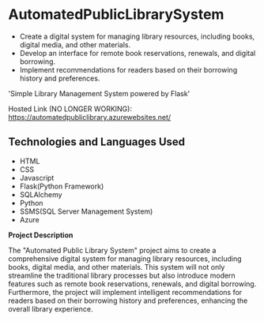 # AutomatedPublicLibrarySystem

- Create a digital system for managing library resources, including books, digital media,
and other materials.
- Develop an interface for remote book reservations, renewals, and digital borrowing.
- Implement recommendations for readers based on their borrowing history and
preferences.

'Simple Library Management System powered by Flask'

Hosted Link (NO LONGER WORKING): https://automatedpubliclibrary.azurewebsites.net/ 

## Technologies and Languages Used
- HTML
- CSS
- Javascript
- Flask(Python Framework)
- SQLAlchemy
- Python
- SSMS(SQL Server Management System)
- Azure

**Project Description**

The "Automated Public Library System" project aims to create a comprehensive digital system for managing library resources, including books, digital media, and other materials. This system will not only streamline the traditional library processes but also introduce modern features such as remote book reservations, renewals, and digital borrowing. Furthermore, the project will implement intelligent recommendations for readers based on their borrowing history and preferences, enhancing the overall library experience.
